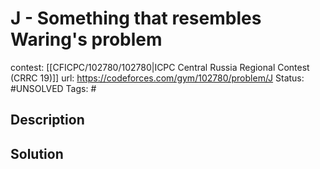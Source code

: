 # J - Something that resembles Waring's problem

contest: [[CFICPC/102780/102780|ICPC Central Russia Regional Contest (CRRC 19)]]
url: https://codeforces.com/gym/102780/problem/J
Status: #UNSOLVED
Tags: #

## Description

## Solution

